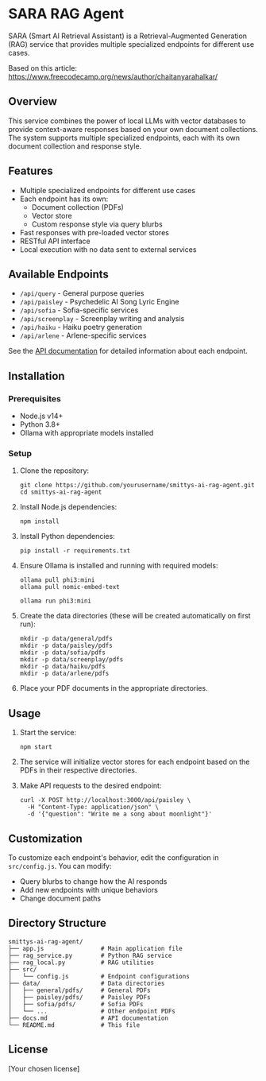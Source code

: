 # SARA RAG Agent

SARA (Smart AI Retrieval Assistant) is a Retrieval-Augmented Generation (RAG) service that provides multiple specialized endpoints for different use cases.

Based on this article:
https://www.freecodecamp.org/news/author/chaitanyarahalkar/

## Overview

This service combines the power of local LLMs with vector databases to provide context-aware responses based on your own document collections. The system supports multiple specialized endpoints, each with its own document collection and response style.

## Features

- Multiple specialized endpoints for different use cases
- Each endpoint has its own:
  - Document collection (PDFs)
  - Vector store
  - Custom response style via query blurbs
- Fast responses with pre-loaded vector stores
- RESTful API interface
- Local execution with no data sent to external services

## Available Endpoints

- `/api/query` - General purpose queries
- `/api/paisley` - Psychedelic AI Song Lyric Engine
- `/api/sofia` - Sofia-specific services
- `/api/screenplay` - Screenplay writing and analysis
- `/api/haiku` - Haiku poetry generation
- `/api/arlene` - Arlene-specific services

See the [API documentation](docs.md) for detailed information about each endpoint.

## Installation

### Prerequisites

- Node.js v14+
- Python 3.8+
- Ollama with appropriate models installed

### Setup

1. Clone the repository:

   ```
   git clone https://github.com/yourusername/smittys-ai-rag-agent.git
   cd smittys-ai-rag-agent
   ```

2. Install Node.js dependencies:

   ```
   npm install
   ```

3. Install Python dependencies:

   ```
   pip install -r requirements.txt
   ```

4. Ensure Ollama is installed and running with required models:

   ```
   ollama pull phi3:mini
   ollama pull nomic-embed-text

   ollama run phi3:mini
   ```

5. Create the data directories (these will be created automatically on first run):

   ```
   mkdir -p data/general/pdfs
   mkdir -p data/paisley/pdfs
   mkdir -p data/sofia/pdfs
   mkdir -p data/screenplay/pdfs
   mkdir -p data/haiku/pdfs
   mkdir -p data/arlene/pdfs
   ```

6. Place your PDF documents in the appropriate directories.

## Usage

1. Start the service:

   ```
   npm start
   ```

2. The service will initialize vector stores for each endpoint based on the PDFs in their respective directories.

3. Make API requests to the desired endpoint:
   ```
   curl -X POST http://localhost:3000/api/paisley \
     -H "Content-Type: application/json" \
     -d '{"question": "Write me a song about moonlight"}'
   ```

## Customization

To customize each endpoint's behavior, edit the configuration in `src/config.js`. You can modify:

- Query blurbs to change how the AI responds
- Add new endpoints with unique behaviors
- Change document paths

## Directory Structure

```
smittys-ai-rag-agent/
├── app.js                # Main application file
├── rag_service.py        # Python RAG service
├── rag_local.py          # RAG utilities
├── src/
│   └── config.js         # Endpoint configurations
├── data/                 # Data directories
│   ├── general/pdfs/     # General PDFs
│   ├── paisley/pdfs/     # Paisley PDFs
│   ├── sofia/pdfs/       # Sofia PDFs
│   └── ...               # Other endpoint PDFs
├── docs.md               # API documentation
└── README.md             # This file
```

## License

[Your chosen license]
